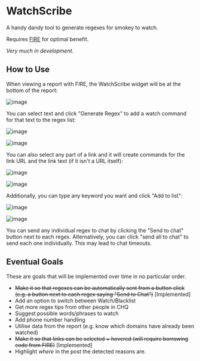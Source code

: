 # WatchScribe
A handy dandy tool to generate regexes for smokey to watch.

Requires [FIRE](https://github.com/Charcoal-SE/userscripts/tree/master/fire) for optimal benefit.

_Very much in development._

## How to Use

When viewing a report with FIRE, the WatchScribe widget will be at the bottom of the report:

![image](https://github.com/user-attachments/assets/6330fa35-231a-4d66-9a17-1f99e88e1334)

You can select text and click "Generate Regex" to add a watch command for that text to the regex list:

![image](https://github.com/user-attachments/assets/10b18e53-56d4-41c0-abe6-4aa7fba24dfa)

![image](https://github.com/user-attachments/assets/3314fa02-3dfd-41a1-a211-f5acbc6df99d)

You can also select any part of a link and it will create commands for the link URL and the link text (if it isn't a URL itself):

![image](https://github.com/user-attachments/assets/8c23254e-b195-4cc6-b176-51c688496685)

![image](https://github.com/user-attachments/assets/db6d651e-23c7-4fe9-acd9-121e5221b14d)

Additionally, you can type any keyword you want and click "Add to list":

![image](https://github.com/user-attachments/assets/cabb817a-6625-4559-822c-d7e9ce629527)

![image](https://github.com/user-attachments/assets/c5ccf61e-c316-4381-b553-a4c18f7d6240)

You can send any individual regex to chat by clicking the "Send to chat" button next to each regex. Alternatively, you can click "send all to chat" to send each one individually. This may lead to chat timeouts.

## Eventual Goals

These are goals that will be implemented over time in no particular order.

- ~~Make it so that regexes can be automatically sent from a button click (e.g. a button next to each regex saying "Send to Chat")~~ [Implemented]
- Add an option to switch between Watch/Blacklist
- Get more regex tips from other people in CHQ
- Suggest possible words/phrases to watch
- Add phone number handling
- Utilise data from the report (e.g. know which domains have already been watched)
- ~~Make it so that links can be selected + hovered (will require borrowing code from FIRE)~~ [Implemented]
- Highlight _where_ in the post the detected reasons are.
